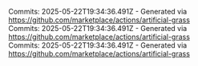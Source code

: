 Commits: 2025-05-22T19:34:36.491Z - Generated via https://github.com/marketplace/actions/artificial-grass
<br>
Commits: 2025-05-22T19:34:36.491Z - Generated via https://github.com/marketplace/actions/artificial-grass
<br>
Commits: 2025-05-22T19:34:36.491Z - Generated via https://github.com/marketplace/actions/artificial-grass
<br>
